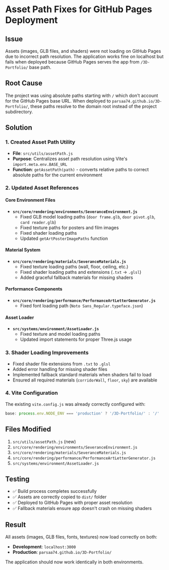 # Asset Path Fixes for GitHub Pages Deployment

## Issue
Assets (images, GLB files, and shaders) were not loading on GitHub Pages due to incorrect path resolution. The application works fine on localhost but fails when deployed because GitHub Pages serves the app from `/3D-Portfolio/` base path.

## Root Cause
The project was using absolute paths starting with `/` which don't account for the GitHub Pages base URL. When deployed to `parsaa74.github.io/3D-Portfolio/`, these paths resolve to the domain root instead of the project subdirectory.

## Solution

### 1. Created Asset Path Utility
- **File**: `src/utils/assetPath.js`
- **Purpose**: Centralizes asset path resolution using Vite's `import.meta.env.BASE_URL`
- **Function**: `getAssetPath(path)` - converts relative paths to correct absolute paths for the current environment

### 2. Updated Asset References

#### Core Environment Files
- **`src/core/rendering/environments/SeveranceEnvironment.js`**
  - Fixed GLB model loading paths (`door frame.glb`, `door pivot.glb`, `card reader.glb`)
  - Fixed texture paths for posters and film images
  - Fixed shader loading paths
  - Updated `getArtPosterImagePaths` function

#### Material System  
- **`src/core/rendering/materials/SeveranceMaterials.js`**
  - Fixed texture loading paths (wall, floor, ceiling, etc.)
  - Fixed shader loading paths and extensions (`.txt` → `.glsl`)
  - Added graceful fallback materials for missing shaders

#### Performance Components
- **`src/core/rendering/performance/PerformanceArtLetterGenerator.js`**
  - Fixed font loading path (`Noto Sans_Regular.typeface.json`)

#### Asset Loader
- **`src/systems/environment/AssetLoader.js`**
  - Fixed texture and model loading paths
  - Updated import statements for proper Three.js usage

### 3. Shader Loading Improvements
- Fixed shader file extensions from `.txt` to `.glsl`
- Added error handling for missing shader files
- Implemented fallback standard materials when shaders fail to load
- Ensured all required materials (`corridorWall`, `floor`, `sky`) are available

### 4. Vite Configuration
The existing `vite.config.js` was already correctly configured with:
```js
base: process.env.NODE_ENV === 'production' ? '/3D-Portfolio/' : '/'
```

## Files Modified
1. `src/utils/assetPath.js` (new)
2. `src/core/rendering/environments/SeveranceEnvironment.js`
3. `src/core/rendering/materials/SeveranceMaterials.js`
4. `src/core/rendering/performance/PerformanceArtLetterGenerator.js`
5. `src/systems/environment/AssetLoader.js`

## Testing
- ✅ Build process completes successfully
- ✅ Assets are correctly copied to `dist/` folder
- ✅ Deployed to GitHub Pages with proper asset resolution
- ✅ Fallback materials ensure app doesn't crash on missing shaders

## Result
All assets (images, GLB files, fonts, textures) now load correctly on both:
- **Development**: `localhost:3000`
- **Production**: `parsaa74.github.io/3D-Portfolio/`

The application should now work identically in both environments. 